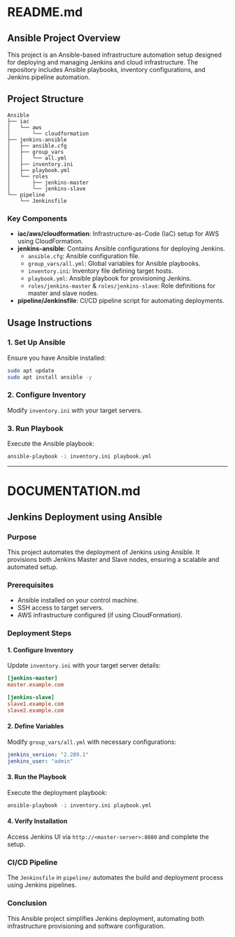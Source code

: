 # README.md

## Ansible Project Overview

This project is an Ansible-based infrastructure automation setup designed for deploying and managing Jenkins and cloud infrastructure. The repository includes Ansible playbooks, inventory configurations, and Jenkins pipeline automation.

## Project Structure

```
Ansible
├── iac
│   └── aws
│       └── cloudformation
├── jenkins-ansible
│   ├── ansible.cfg
│   ├── group_vars
│   │   └── all.yml
│   ├── inventory.ini
│   ├── playbook.yml
│   └── roles
│       ├── jenkins-master
│       └── jenkins-slave
└── pipeline
    └── Jenkinsfile
```

### Key Components

- **iac/aws/cloudformation**: Infrastructure-as-Code (IaC) setup for AWS using CloudFormation.
- **jenkins-ansible**: Contains Ansible configurations for deploying Jenkins.
  - `ansible.cfg`: Ansible configuration file.
  - `group_vars/all.yml`: Global variables for Ansible playbooks.
  - `inventory.ini`: Inventory file defining target hosts.
  - `playbook.yml`: Ansible playbook for provisioning Jenkins.
  - `roles/jenkins-master` & `roles/jenkins-slave`: Role definitions for master and slave nodes.
- **pipeline/Jenkinsfile**: CI/CD pipeline script for automating deployments.

## Usage Instructions

### 1. Set Up Ansible
Ensure you have Ansible installed:
```bash
sudo apt update
sudo apt install ansible -y
```

### 2. Configure Inventory
Modify `inventory.ini` with your target servers.

### 3. Run Playbook
Execute the Ansible playbook:
```bash
ansible-playbook -i inventory.ini playbook.yml
```

---

# DOCUMENTATION.md

## Jenkins Deployment using Ansible

### Purpose
This project automates the deployment of Jenkins using Ansible. It provisions both Jenkins Master and Slave nodes, ensuring a scalable and automated setup.

### Prerequisites
- Ansible installed on your control machine.
- SSH access to target servers.
- AWS infrastructure configured (if using CloudFormation).

### Deployment Steps

#### 1. Configure Inventory
Update `inventory.ini` with your target server details:
```ini
[jenkins-master]
master.example.com

[jenkins-slave]
slave1.example.com
slave2.example.com
```

#### 2. Define Variables
Modify `group_vars/all.yml` with necessary configurations:
```yaml
jenkins_version: "2.289.1"
jenkins_user: "admin"
```

#### 3. Run the Playbook
Execute the deployment playbook:
```bash
ansible-playbook -i inventory.ini playbook.yml
```

#### 4. Verify Installation
Access Jenkins UI via `http://<master-server>:8080` and complete the setup.

### CI/CD Pipeline
The `Jenkinsfile` in `pipeline/` automates the build and deployment process using Jenkins pipelines.

### Conclusion
This Ansible project simplifies Jenkins deployment, automating both infrastructure provisioning and software configuration.

